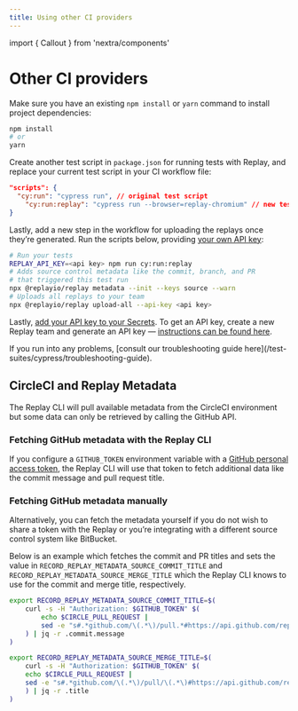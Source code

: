 ```yaml
---
title: Using other CI providers
---
```

import { Callout } from 'nextra/components'

# Other CI providers

Make sure you have an existing `npm install` or `yarn` command to install project dependencies:

```bash
npm install
# or
yarn
```

Create another test script in `package.json` for running tests with Replay, and replace your current test script in your CI workflow file:

```json
"scripts": {
  "cy:run": "cypress run", // original test script
	"cy:run:replay": "cypress run --browser=replay-chromium" // new test script
}
```

Lastly, add a new step in the workflow for uploading the replays once they’re generated. Run the scripts below, providing [your own API key](/getting-started/teams-admin/setting-up-a-team#api-keys):

```bash
# Run your tests
REPLAY_API_KEY=<api key> npm run cy:run:replay
# Adds source control metadata like the commit, branch, and PR
# that triggered this test run
npx @replayio/replay metadata --init --keys source --warn
# Uploads all replays to your team
npx @replayio/replay upload-all --api-key <api key>
```

Lastly, [add your API key to your Secrets](https://docs.github.com/en/codespaces/managing-codespaces-for-your-organization/managing-encrypted-secrets-for-your-repository-and-organization-for-github-codespaces#adding-secrets-for-a-repository). To get an API key, create a new Replay team and generate an API key — [instructions can be found here](/getting-started/teams-admin/setting-up-a-team#api-keys).

<Callout type="info" emoji="⚠️">
If you run into any problems, [consult our troubleshooting guide here](/test-suites/cypress/troubleshooting-guide).
</Callout>

## CircleCI and Replay Metadata

The Replay CLI will pull available metadata from the CircleCI environment but some data can only be retrieved by calling the GitHub API.

### Fetching GitHub metadata with the Replay CLI

If you configure a `GITHUB_TOKEN` environment variable with a [GitHub personal access token](https://docs.github.com/en/authentication/keeping-your-account-and-data-secure/creating-a-personal-access-token), the Replay CLI will use that token to fetch additional data like the commit message and pull request title.

### Fetching GitHub metadata manually

Alternatively, you can fetch the metadata yourself if you do not wish to share a token with the Replay or you’re integrating with a different source control system like BitBucket.

Below is an example which fetches the commit and PR titles and sets the value in `RECORD_REPLAY_METADATA_SOURCE_COMMIT_TITLE` and `RECORD_REPLAY_METADATA_SOURCE_MERGE_TITLE` which the Replay CLI knows to use for the commit and merge title, respectively.

```bash
export RECORD_REPLAY_METADATA_SOURCE_COMMIT_TITLE=$(
	curl -s -H "Authorization: $GITHUB_TOKEN" $(
		echo $CIRCLE_PULL_REQUEST |
		sed -e "s#.*github.com/\(.*\)/pull.*#https://api.github.com/repos/\1/commits/$CIRCLE_SHA1#"
	) | jq -r .commit.message
)

export RECORD_REPLAY_METADATA_SOURCE_MERGE_TITLE=$(
	curl -s -H "Authorization: $GITHUB_TOKEN" $(
    echo $CIRCLE_PULL_REQUEST |
    sed -e "s#.*github.com/\(.*\)/pull/\(.*\)#https://api.github.com/repos/\1/pulls/\2#"
    ) | jq -r .title
)
```